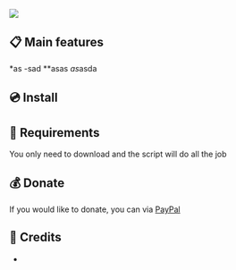 <img src="https://i.imgur.com/Z3KGhLv.png"></img>
<br>

## :clipboard: Main features
*as
-sad
**asas
*as*asda

## :cd: Install

## :wrench: Requirements
You only need to download and the script will do all the job

## :moneybag: Donate
If you would like to donate, you can via [PayPal](https://www.paypal.me/#)

## :bust_in_silhouette: Credits
-


